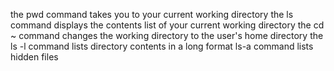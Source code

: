 the pwd command takes you to your current working directory
the ls command displays the contents list of your current working directory
the cd ~ command changes the working directory to the user's home directory
the ls -l command lists directory contents in a long format
ls-a command lists hidden files
